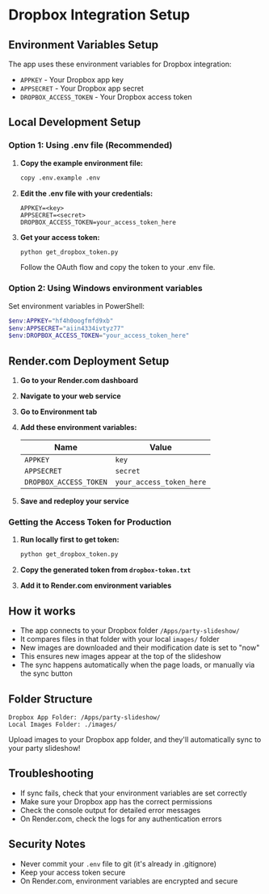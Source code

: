 # Dropbox Integration Setup

## Environment Variables Setup

The app uses these environment variables for Dropbox integration:
- `APPKEY` - Your Dropbox app key
- `APPSECRET` - Your Dropbox app secret  
- `DROPBOX_ACCESS_TOKEN` - Your Dropbox access token

## Local Development Setup

### Option 1: Using .env file (Recommended)

1. **Copy the example environment file:**
   ```bash
   copy .env.example .env
   ```

2. **Edit the .env file with your credentials:**
   ```
   APPKEY=<key>
   APPSECRET=<secret>
   DROPBOX_ACCESS_TOKEN=your_access_token_here
   ```

3. **Get your access token:**
   ```bash
   python get_dropbox_token.py
   ```
   Follow the OAuth flow and copy the token to your .env file.

### Option 2: Using Windows environment variables

Set environment variables in PowerShell:
```powershell
$env:APPKEY="hf4h0oogfmfd9xb"
$env:APPSECRET="aiin4334ivtyz77"
$env:DROPBOX_ACCESS_TOKEN="your_access_token_here"
```

## Render.com Deployment Setup

1. **Go to your Render.com dashboard**
2. **Navigate to your web service**
3. **Go to Environment tab**
4. **Add these environment variables:**

   | Name | Value |
   |------|-------|
   | `APPKEY` | `key` |
   | `APPSECRET` | `secret` |
   | `DROPBOX_ACCESS_TOKEN` | `your_access_token_here` |

5. **Save and redeploy your service**

### Getting the Access Token for Production

1. **Run locally first to get token:**
   ```bash
   python get_dropbox_token.py
   ```

2. **Copy the generated token from `dropbox-token.txt`**

3. **Add it to Render.com environment variables**

## How it works

- The app connects to your Dropbox folder `/Apps/party-slideshow/`
- It compares files in that folder with your local `images/` folder
- New images are downloaded and their modification date is set to "now"
- This ensures new images appear at the top of the slideshow
- The sync happens automatically when the page loads, or manually via the sync button

## Folder Structure

```
Dropbox App Folder: /Apps/party-slideshow/
Local Images Folder: ./images/
```

Upload images to your Dropbox app folder, and they'll automatically sync to your party slideshow!

## Troubleshooting

- If sync fails, check that your environment variables are set correctly
- Make sure your Dropbox app has the correct permissions
- Check the console output for detailed error messages
- On Render.com, check the logs for any authentication errors

## Security Notes

- Never commit your `.env` file to git (it's already in .gitignore)
- Keep your access token secure
- On Render.com, environment variables are encrypted and secure
